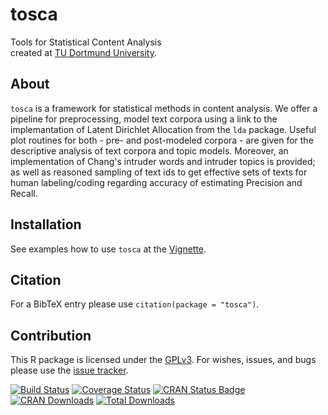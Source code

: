 # tosca
Tools for Statistical Content Analysis  
created at [TU Dortmund University](http://docma.tu-dortmund.de/cms/de/home/R-Paket-_tosca_/index.html).

## About
`tosca` is a framework for statistical methods in content analysis. We offer a pipeline for preprocessing, model text corpora using a link to the implemantation of Latent Dirichlet Allocation from the `lda` package. Useful plot routines for both - pre- and post-modeled corpora - are given for the descriptive analysis of text corpora and topic models. Moreover, an implementation of Chang's intruder words and intruder topics is provided; as well as reasoned sampling of text ids to get effective sets of texts for human labeling/coding regarding accuracy of estimating Precision and Recall.

## Installation
See examples how to use `tosca` at the [Vignette](https://cran.r-project.org/web/packages/tosca/vignettes/Vignette.pdf).

## Citation
For a BibTeX entry please use `citation(package = "tosca")`.

## Contribution
This R package is licensed under the [GPLv3](https://www.gnu.org/licenses/gpl-3.0.en.html).
For wishes, issues, and bugs please use the [issue tracker](https://github.com/Docma-TU/tosca/issues).

[![Build Status](https://travis-ci.org/Docma-TU/tosca.svg?branch=master)](https://travis-ci.org/Docma-TU/tosca) 
[![Coverage Status](https://coveralls.io/repos/github/Docma-TU/tosca/badge.svg?branch=master)](https://coveralls.io/github/Docma-TU/tosca?branch=master)
[![CRAN Status Badge](http://www.r-pkg.org/badges/version/tosca)](https://CRAN.R-project.org/package=tosca)
[![CRAN Downloads](http://cranlogs.r-pkg.org/badges/tosca)](https://CRAN.R-project.org/package=tosca)
[![Total Downloads](https://cranlogs.r-pkg.org/badges/grand-total/tosca?color=orange)](https://CRAN.R-project.org/package=tosca)
